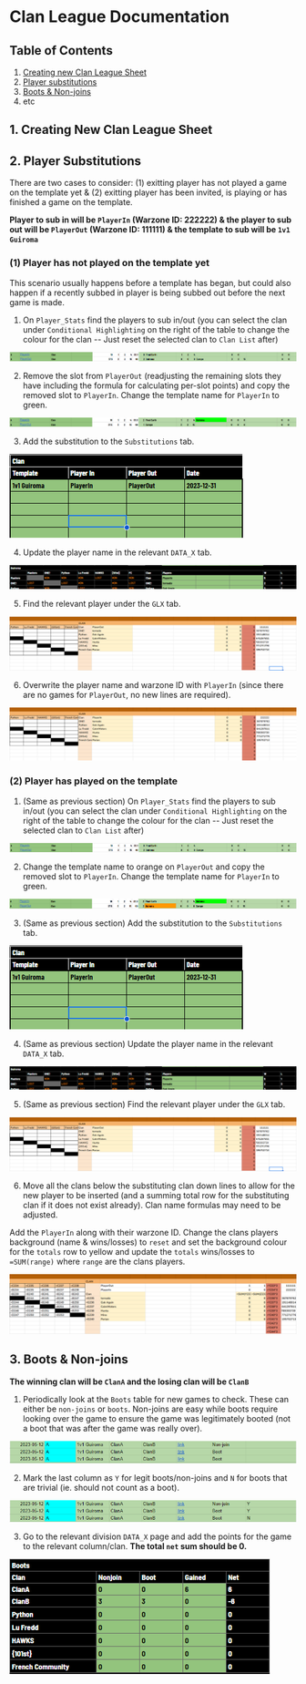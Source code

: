 # Clan League Documentation

## Table of Contents

1. [Creating new Clan League Sheet](#1-creating-new-clan-league-sheet)
2. [Player substitutions](#2-player-substitutions)
3. [Boots & Non-joins](#3-boots--non-joins)
4. etc


## 1. Creating New Clan League Sheet

## 2. Player Substitutions

There are two cases to consider: (1) exitting player has not played a game on the template yet & (2) exitting player has been invited, is playing or has finished a game on the template.

**Player to sub in will be `PlayerIn` (Warzone ID: 222222) & the player to sub out will be `PlayerOut` (Warzone ID: 111111) & the template to sub will be `1v1 Guiroma`**

### (1) Player has not played on the template yet

This scenario usually happens before a template has began, but could also happen if a recently subbed in player is being subbed out before the next game is made.

1. On `Player_Stats` find the players to sub in/out (you can select the clan under `Conditional Highlighting` on the right of the table to change the colour for the clan -- Just reset the selected clan to `Clan List` after)

![Player Stats before subs](./imgs/2-1-1.png)

2. Remove the slot from `PlayerOut` (readjusting the remaining slots they have including the formula for calculating per-slot points) and copy the removed slot to `PlayerIn`. Change the template name for `PlayerIn` to green.

![Player Stats after subs](./imgs/2-1-2.png)

3. Add the substitution to the `Substitutions` tab.

![Substitutions after subs](./imgs/2-1-3.png)

4. Update the player name in the relevant `DATA_X` tab.

![DATA_A after subs](./imgs/2-1-4.png)

5. Find the relevant player under the `GLX` tab.

![GLA before subs](./imgs/2-1-5.png)

6. Overwrite the player name and warzone ID with `PlayerIn` (since there are no games for `PlayerOut`, no new lines are required).

![GLA after subs](./imgs/2-1-6.png)

### (2) Player has played on the template

1. (Same as previous section) On `Player_Stats` find the players to sub in/out (you can select the clan under `Conditional Highlighting` on the right of the table to change the colour for the clan -- Just reset the selected clan to `Clan List` after)

![Player Stats before subs](./imgs/2-1-1.png)

2. Change the template name to orange on `PlayerOut` and copy the removed slot to `PlayerIn`. Change the template name for `PlayerIn` to green.

![Player Stats after subs](./imgs/2-2-2.png)

3. (Same as previous section) Add the substitution to the `Substitutions` tab.

![Substitutions after subs](./imgs/2-1-3.png)

4. (Same as previous section) Update the player name in the relevant `DATA_X` tab.

![DATA_A after subs](./imgs/2-1-4.png)

5. (Same as previous section) Find the relevant player under the `GLX` tab.

![GLA before subs](./imgs/2-1-5.png)

6. Move all the clans below the substituting clan down lines to allow for the new player to be inserted (and a summing total row for the substituting clan if it does not exist already). Clan name formulas may need to be adjusted.

Add the `PlayerIn` along with their warzone ID. Change the clans players background (name & wins/losses) to `reset` and set the background colour for the `totals` row to yellow and update the `totals` wins/losses to `=SUM(range)` where `range` are the clans players.

![GLA after subs](./imgs/2-2-6.png)

## 3. Boots & Non-joins

**The winning clan will be `ClanA` and the losing clan will be `ClanB`**

1. Periodically look at the `Boots` table for new games to check. These can either be `non-joins` or `boots`. Non-joins are easy while boots require looking over the game to ensure the game was legitimately booted (not a boot that was after the game was really over).

![boots before](./imgs/3-1.png)

2. Mark the last column as `Y` for legit boots/non-joins and `N` for boots that are trivial (ie. should not count as a boot).

![boots after](./imgs/3-2.png)

3. Go to the relevant division `DATA_X` page and add the points for the game to the relevant column/clan. **The total `net` sum should be 0.**

![data_a after](./imgs/3-3.png)
